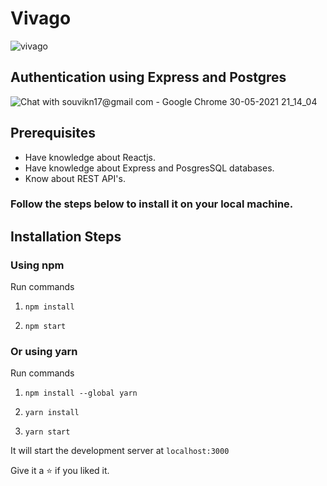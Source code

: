 # Vivago
![vivago](https://user-images.githubusercontent.com/53038576/120110610-cc788f00-c18b-11eb-92eb-94c30f35ea0a.png)
## Authentication using Express and Postgres
![Chat with souvikn17@gmail com - Google Chrome 30-05-2021 21_14_04](https://user-images.githubusercontent.com/53038576/120110680-1497b180-c18c-11eb-9159-c74f1fd30714.png)

## Prerequisites
- Have knowledge about Reactjs.
- Have knowledge about Express and PosgresSQL databases.
- Know about REST API's.

### Follow the steps below to install it on your local machine.

## Installation Steps

### Using npm

Run commands

1. `npm install`

2. `npm start`

### Or using yarn

Run commands

1. `npm install --global yarn`

2. `yarn install`

3. `yarn start`

It will start the development server at `localhost:3000`

Give it a ⭐ if you liked it.
